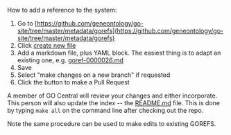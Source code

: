 How to add a reference to the system:

 1. Go to [https://github.com/geneontology/go-site/tree/master/metadata/gorefs](https://github.com/geneontology/go-site/tree/master/metadata/gorefs)
 2. Click [create new file](https://github.com/geneontology/go-site/new/master/metadata/gorefs)
 3. Add a markdown file, plus YAML block. The easiest thing is to adapt an existing one, e.g. [goref-0000026.md](goref-0000026.md)
 4. Save
 5. Select "make changes on a new branch" if requested
 6. Click the button to make a Pull Request

A member of GO Central will review your changes and either incorporate. This person will also update the index -- the [README.md](README.md) file. This is done by typing `make all` on the command line after checking out the repo.

Note the same procedure can be used to make edits to existing GOREFS.
